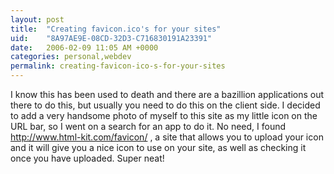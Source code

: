 ```yaml
---
layout: post
title:  "Creating favicon.ico's for your sites"
uid:	"8A97AE9E-08CD-32D3-C716830191A23391"
date:   2006-02-09 11:05 AM +0000
categories: personal,webdev
permalink: creating-favicon-ico-s-for-your-sites
---
```

I know this has been used to death and there are a bazillion applications out there to do this, but usually you need to do this on the client side. I decided to add a very handsome photo of myself to this site as my little icon on the URL bar, so I went on a search for an app to do it. 
<more>
No need, I found <a href="http://www.html-kit.com/favicon/"> http://www.html-kit.com/favicon/</a> , a site that allows you to upload your icon and it will give you a nice icon to use on your site, as well as checking it once you have uploaded. Super neat!